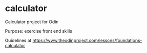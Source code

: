 # calculator

Calculator project for Odin

Purpose: exercise front end skills

Guidelines at
https://www.theodinproject.com/lessons/foundations-calculator
